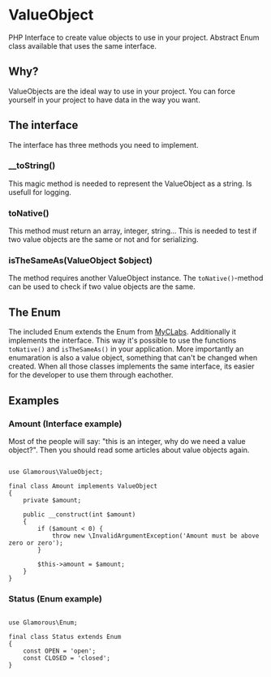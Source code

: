 # ValueObject
PHP Interface to create value objects to use in your project. Abstract Enum class available that uses the same interface.

## Why?

ValueObjects are the ideal way to use in your project. You can force yourself in your project to have data in the way you want.

## The interface

The interface has three methods you need to implement.

### __toString()

This magic method is needed to represent the ValueObject as a string. Is usefull for logging.

### toNative()

This method must return an array, integer, string... This is needed to test if two value objects are the same or not and for serializing.

### isTheSameAs(ValueObject $object)

The method requires another ValueObject instance. The `toNative()`-method can be used to check if two value objects are the same.

## The Enum

The included Enum extends the Enum from [MyCLabs](https://github.com/myclabs/php-enum).
Additionally it implements the interface.
This way it's possible to use the functions `toNative()` and `isTheSameAs()` in your application.
More importantly an enumaration is also a value object, something that can't be changed when created.
When all those classes implements the same interface, its easier for the developer to use them through eachother.

## Examples

### Amount (Interface example)

Most of the people will say: "this is an integer, why do we need a value object?". Then you should read some articles about value objects again.

```

use Glamorous\ValueObject;

final class Amount implements ValueObject
{
    private $amount;

    public __construct(int $amount)
    {
        if ($amount < 0) {
            throw new \InvalidArgumentException('Amount must be above zero or zero');
        }

        $this->amount = $amount;
    }
}
```

### Status (Enum example)

```

use Glamorous\Enum;

final class Status extends Enum
{
    const OPEN = 'open';
    const CLOSED = 'closed';
}
```
